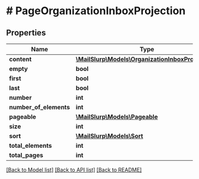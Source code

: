 # # PageOrganizationInboxProjection

## Properties

Name | Type | Description | Notes
------------ | ------------- | ------------- | -------------
**content** | [**\MailSlurp\Models\OrganizationInboxProjection[]**](OrganizationInboxProjection.md) |  | [optional] 
**empty** | **bool** |  | [optional] 
**first** | **bool** |  | [optional] 
**last** | **bool** |  | [optional] 
**number** | **int** |  | [optional] 
**number_of_elements** | **int** |  | [optional] 
**pageable** | [**\MailSlurp\Models\Pageable**](Pageable.md) |  | [optional] 
**size** | **int** |  | [optional] 
**sort** | [**\MailSlurp\Models\Sort**](Sort.md) |  | [optional] 
**total_elements** | **int** |  | [optional] 
**total_pages** | **int** |  | [optional] 

[[Back to Model list]](../../README.md#documentation-for-models) [[Back to API list]](../../README.md#documentation-for-api-endpoints) [[Back to README]](../../README.md)


